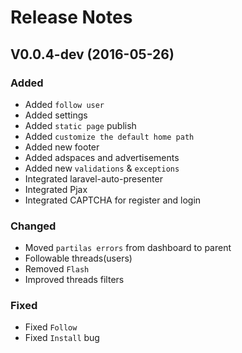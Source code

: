 # Release Notes

## V0.0.4-dev (2016-05-26)

### Added
- Added `follow user`
- Added settings
- Added `static page` publish
- Added `customize the default home path`
- Added new footer
- Added adspaces and advertisements
- Added new `validations` & `exceptions`
- Integrated laravel-auto-presenter
- Integrated Pjax
- Integrated CAPTCHA for register and login

### Changed
- Moved `partilas errors` from dashboard to parent
- Followable threads(users)
- Removed `Flash`
- Improved threads filters


### Fixed
- Fixed `Follow`
- Fixed `Install` bug